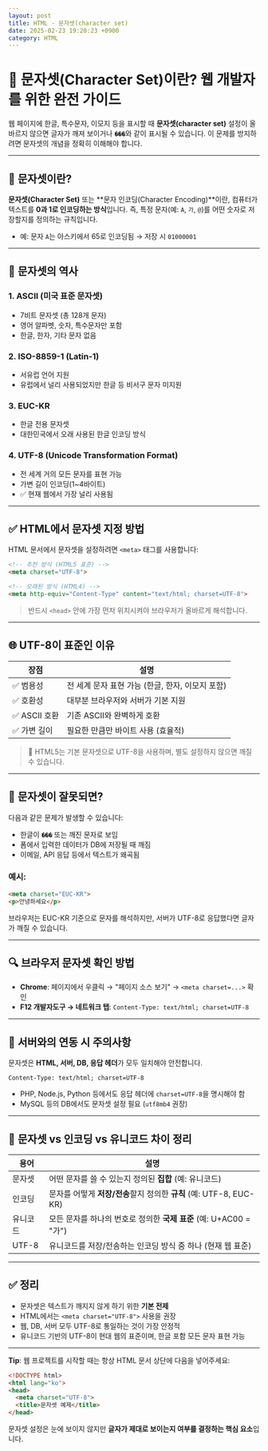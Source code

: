 ```yaml
---
layout: post
title: HTML - 문자셋(character set)
date: 2025-02-23 19:20:23 +0900
category: HTML
---
```

# 🔡 문자셋(Character Set)이란? 웹 개발자를 위한 완전 가이드

웹 페이지에 한글, 특수문자, 이모지 등을 표시할 때 **문자셋(character set)** 설정이 올바르지 않으면 글자가 깨져 보이거나 `���`와 같이 표시될 수 있습니다. 이 문제를 방지하려면 문자셋의 개념을 정확히 이해해야 합니다.

---

## 🧩 문자셋이란?

**문자셋(Character Set)** 또는 **문자 인코딩(Character Encoding)**이란, 컴퓨터가 텍스트를 **0과 1로 인코딩하는 방식**입니다. 즉, 특정 문자(예: `A`, `가`, `@`)를 어떤 숫자로 저장할지를 정의하는 규칙입니다.

- 예: 문자 `A`는 아스키에서 65로 인코딩됨 → 저장 시 `01000001`

---

## 📜 문자셋의 역사

### 1. ASCII (미국 표준 문자셋)
- 7비트 문자셋 (총 128개 문자)
- 영어 알파벳, 숫자, 특수문자만 포함
- 한글, 한자, 기타 문자 없음

### 2. ISO-8859-1 (Latin-1)
- 서유럽 언어 지원
- 유럽에서 널리 사용되었지만 한글 등 비서구 문자 미지원

### 3. EUC-KR
- 한글 전용 문자셋
- 대한민국에서 오래 사용된 한글 인코딩 방식

### 4. UTF-8 (Unicode Transformation Format)
- 전 세계 거의 모든 문자를 표현 가능
- 가변 길이 인코딩(1~4바이트)
- ✅ 현재 웹에서 가장 널리 사용됨

---

## ✅ HTML에서 문자셋 지정 방법

HTML 문서에서 문자셋을 설정하려면 `<meta>` 태그를 사용합니다:

```html
<!-- 추천 방식 (HTML5 표준) -->
<meta charset="UTF-8">
```

```html
<!-- 오래된 방식 (HTML4) -->
<meta http-equiv="Content-Type" content="text/html; charset=UTF-8">
```

> 반드시 `<head>` 안에 가장 먼저 위치시켜야 브라우저가 올바르게 해석합니다.

---

## 🌐 UTF-8이 표준인 이유

| 장점 | 설명 |
|------|------|
| ✅ 범용성 | 전 세계 문자 표현 가능 (한글, 한자, 이모지 포함) |
| ✅ 호환성 | 대부분 브라우저와 서버가 기본 지원 |
| ✅ ASCII 호환 | 기존 ASCII와 완벽하게 호환 |
| ✅ 가변 길이 | 필요한 만큼만 바이트 사용 (효율적) |

> 📌 HTML5는 기본 문자셋으로 UTF-8을 사용하며, 별도 설정하지 않으면 깨질 수 있습니다.

---

## 🧪 문자셋이 잘못되면?

다음과 같은 문제가 발생할 수 있습니다:

- 한글이 `���` 또는 깨진 문자로 보임
- 폼에서 입력한 데이터가 DB에 저장될 때 깨짐
- 이메일, API 응답 등에서 텍스트가 왜곡됨

### 예시:

```html
<meta charset="EUC-KR">
<p>안녕하세요</p>
```

브라우저는 EUC-KR 기준으로 문자를 해석하지만, 서버가 UTF-8로 응답했다면 글자가 깨질 수 있습니다.

---

## 🔍 브라우저 문자셋 확인 방법

- **Chrome**: 페이지에서 우클릭 → "페이지 소스 보기" → `<meta charset=...>` 확인
- **F12 개발자도구 → 네트워크 탭**: `Content-Type: text/html; charset=UTF-8`

---

## 🧾 서버와의 연동 시 주의사항

문자셋은 **HTML, 서버, DB, 응답 헤더**가 모두 일치해야 안전합니다.

```http
Content-Type: text/html; charset=UTF-8
```

- PHP, Node.js, Python 등에서도 응답 헤더에 `charset=UTF-8`을 명시해야 함
- MySQL 등의 DB에서도 문자셋 설정 필요 (`utf8mb4` 권장)

---

## 🧠 문자셋 vs 인코딩 vs 유니코드 차이 정리

| 용어       | 설명 |
|------------|------|
| 문자셋      | 어떤 문자를 쓸 수 있는지 정의된 **집합** (예: 유니코드) |
| 인코딩      | 문자를 어떻게 **저장/전송**할지 정의한 **규칙** (예: UTF-8, EUC-KR) |
| 유니코드    | 모든 문자를 하나의 번호로 정의한 **국제 표준** (예: U+AC00 = "가") |
| UTF-8       | 유니코드를 저장/전송하는 인코딩 방식 중 하나 (현재 웹 표준) |

---

## ✅ 정리

- 문자셋은 텍스트가 깨지지 않게 하기 위한 **기본 전제**
- HTML에서는 `<meta charset="UTF-8">` 사용을 권장
- 웹, DB, 서버 모두 UTF-8로 통일하는 것이 가장 안정적
- 유니코드 기반의 UTF-8이 현대 웹의 표준이며, 한글 포함 모든 문자 표현 가능

---

**Tip**: 웹 프로젝트를 시작할 때는 항상 HTML 문서 상단에 다음을 넣어주세요:

```html
<!DOCTYPE html>
<html lang="ko">
<head>
  <meta charset="UTF-8">
  <title>문자셋 예제</title>
</head>
```

문자셋 설정은 눈에 보이지 않지만 **글자가 제대로 보이는지 여부를 결정하는 핵심 요소**입니다.